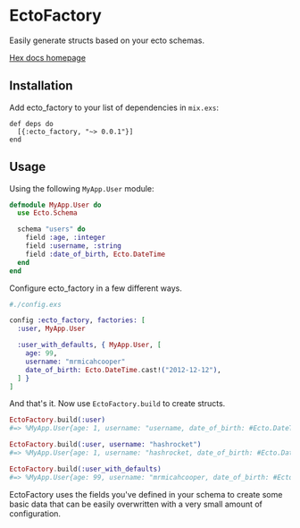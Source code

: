 # EctoFactory

Easily generate structs based on your ecto schemas.

[Hex docs homepage](https://hexdocs.pm/ecto_factory/api-reference.html)

## Installation

Add ecto_factory to your list of dependencies in `mix.exs`:

    def deps do
      [{:ecto_factory, "~> 0.0.1"}]
    end

## Usage

Using the following `MyApp.User` module:

```elixir
defmodule MyApp.User do
  use Ecto.Schema

  schema "users" do
    field :age, :integer
    field :username, :string
    field :date_of_birth, Ecto.DateTime
  end
end

```

Configure ecto_factory in a few different ways.

```elixir
#./config.exs

config :ecto_factory, factories: [
  :user, MyApp.User 

  :user_with_defaults, { MyApp.User, [
    age: 99,
    username: "mrmicahcooper"
    date_of_birth: Ecto.DateTime.cast!("2012-12-12"),
  ] }
]
```

And that's it. Now use `EctoFactory.build` to create structs.

```elixir
EctoFactory.build(:user) 
#=> %MyApp.User{age: 1, username: "username, date_of_birth: #Ecto.DateTime<2016-06-14T17:03:22Z>}

EctoFactory.build(:user, username: "hashrocket")
#=> %MyApp.User{age: 1, username: "hashrocket, date_of_birth: #Ecto.DateTime<2016-06-14T17:03:22Z>}

EctoFactory.build(:user_with_defaults)
#=> %MyApp.User{age: 99, username: "mrmicahcooper, date_of_birth: #Ecto.DateTime<2012-12-12T00:00:00Z>}

```

EctoFactory uses the fields you've defined in your schema to create some basic data that can be easily overwritten with a very small amount of configuration.

